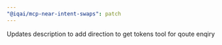 ```yaml
---
"@iqai/mcp-near-intent-swaps": patch
---
```


Updates description to add direction to get tokens tool for qoute enqiry

